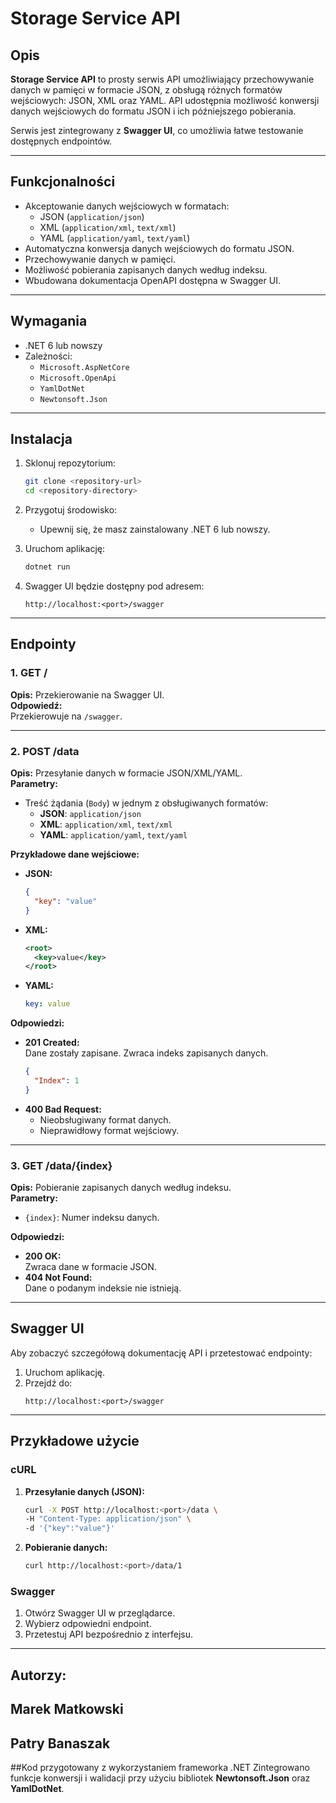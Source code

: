# Storage Service API

## Opis
**Storage Service API** to prosty serwis API umożliwiający przechowywanie danych w pamięci w formacie JSON, z obsługą różnych formatów wejściowych: JSON, XML oraz YAML. API udostępnia możliwość konwersji danych wejściowych do formatu JSON i ich późniejszego pobierania.

Serwis jest zintegrowany z **Swagger UI**, co umożliwia łatwe testowanie dostępnych endpointów.

---

## Funkcjonalności
- Akceptowanie danych wejściowych w formatach:
  - JSON (`application/json`)
  - XML (`application/xml`, `text/xml`)
  - YAML (`application/yaml`, `text/yaml`)
- Automatyczna konwersja danych wejściowych do formatu JSON.
- Przechowywanie danych w pamięci.
- Możliwość pobierania zapisanych danych według indeksu.
- Wbudowana dokumentacja OpenAPI dostępna w Swagger UI.

---

## Wymagania
- .NET 6 lub nowszy
- Zależności:
  - `Microsoft.AspNetCore`
  - `Microsoft.OpenApi`
  - `YamlDotNet`
  - `Newtonsoft.Json`

---

## Instalacja
1. Sklonuj repozytorium:
   ```bash
   git clone <repository-url>
   cd <repository-directory>
   ```

2. Przygotuj środowisko:
   - Upewnij się, że masz zainstalowany .NET 6 lub nowszy.

3. Uruchom aplikację:
   ```bash
   dotnet run
   ```

4. Swagger UI będzie dostępny pod adresem:
   ```
   http://localhost:<port>/swagger
   ```

---

## Endpointy

### 1. **GET /**  
**Opis:** Przekierowanie na Swagger UI.  
**Odpowiedź:**  
Przekierowuje na `/swagger`.

---

### 2. **POST /data**  
**Opis:** Przesyłanie danych w formacie JSON/XML/YAML.  
**Parametry:**  
- Treść żądania (`Body`) w jednym z obsługiwanych formatów:
  - **JSON**: `application/json`
  - **XML**: `application/xml`, `text/xml`
  - **YAML**: `application/yaml`, `text/yaml`

**Przykładowe dane wejściowe:**
- **JSON:**
  ```json
  {
    "key": "value"
  }
  ```
- **XML:**
  ```xml
  <root>
    <key>value</key>
  </root>
  ```
- **YAML:**
  ```yaml
  key: value
  ```

**Odpowiedzi:**
- **201 Created:**  
  Dane zostały zapisane. Zwraca indeks zapisanych danych.  
  ```json
  {
    "Index": 1
  }
  ```
- **400 Bad Request:**  
  - Nieobsługiwany format danych.
  - Nieprawidłowy format wejściowy.

---

### 3. **GET /data/{index}**  
**Opis:** Pobieranie zapisanych danych według indeksu.  
**Parametry:**  
- `{index}`: Numer indeksu danych.

**Odpowiedzi:**
- **200 OK:**  
  Zwraca dane w formacie JSON.
- **404 Not Found:**  
  Dane o podanym indeksie nie istnieją.

---

## Swagger UI
Aby zobaczyć szczegółową dokumentację API i przetestować endpointy:
1. Uruchom aplikację.
2. Przejdź do:
   ```
   http://localhost:<port>/swagger
   ```

---

## Przykładowe użycie

### cURL
1. **Przesyłanie danych (JSON):**
   ```bash
   curl -X POST http://localhost:<port>/data \
   -H "Content-Type: application/json" \
   -d '{"key":"value"}'
   ```

2. **Pobieranie danych:**
   ```bash
   curl http://localhost:<port>/data/1
   ```

### Swagger
1. Otwórz Swagger UI w przeglądarce.
2. Wybierz odpowiedni endpoint.
3. Przetestuj API bezpośrednio z interfejsu.

---

## Autorzy:
## Marek Matkowski
## Patry Banaszak

##Kod przygotowany z wykorzystaniem frameworka .NET Zintegrowano funkcje konwersji i walidacji przy użyciu bibliotek **Newtonsoft.Json** oraz **YamlDotNet**.



